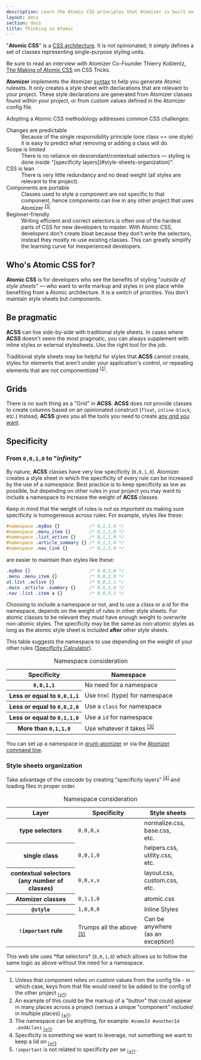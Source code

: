 ```yaml
---
description: Learn the Atomic CSS principles that Atomizer is built on.
layout: docs
section: docs
title: Thinking in Atomic
---
```


&quot;**Atomic CSS**&quot; is a [CSS architecture](http://www.smashingmagazine.com/2013/10/21/challenging-css-best-practices-atomic-approach/). It is not opinionated; it simply defines a set of classes representing single-purpose styling units.

<p class="noteBox info">Be sure to read an interview with Atomizer Co-Founder Thierry Koblentz, <a href="https://css-tricks.com/thierry-koblentz-atomic-css/">The Making of Atomic CSS</a> on CSS Tricks.</p>

**Atomizer** implements the Atomizer [syntax](/guides/syntax.html) to help you generate Atomic rulesets. It only creates a style sheet with declarations that are relevant to your project. These style declarations are generated from Atomizer classes found within your project, or from custom values defined in the Atomizer config file.

Adopting a Atomic CSS methodology addresses common CSS challenges:

<dl class="Mb(30px)">
    <dt class="Fs(i) C(#000)">Changes are predictable</dt>
    <dd class="Mstart(20px) Mt(5px)">Because of the single responsibility principle (one class == one style) it is easy to predict what removing or adding a class will do.</dd>
    <dt class="Fs(i) C(#000)">Scope is limited</dt>
    <dd class="Mstart(20px) Mt(5px)">There is no reliance on descendant/contextual selectors &mdash; styling is done inside &quot;[specificity layers](#style-sheets-organization)&quot;.</dd>
    <dt class="Fs(i) C(#000)">CSS is lean</dt>
    <dd class="Mstart(20px) Mt(5px)">There is very little redundancy and no dead weight (all styles are relevant to the project).</dd>
    <dt class="Fs(i) C(#000)">Components are portable</dt>
    <dd class="Mstart(20px) Mt(5px)">Classes used to style a component are not specific to that component, hence components can live in any other project that uses Atomizer <sup><a href="#footnote" id="footnote-1">[1]</a></sup>.</dd>
    <dt class="Fs(i) C(#000)">Beginner-friendly</dt>
    <dd class="Mstart(20px) Mt(5px)">Writing efficient and correct selectors is often one of the hardest parts of CSS for new developers to master. With Atomic CSS, developers don&#39;t create bloat because they don&#39;t write the selectors, instead they mostly re-use existing classes. This can greatly simplify the learning curve for inexperienced developers.</dd>
</dl>

## Who&#39;s Atomic CSS for?

**Atomic CSS** is for developers who see the benefits of styling &quot;*outside of style sheets*&quot; &mdash; who want to write markup and styles in one place while benefiting from a Atomic architecture. It is a switch of priorities. You don&#39;t maintain style sheets but *components*.

## Be pragmatic

<b>ACSS</b> can live side-by-side with traditional style sheets. In cases where <b>ACSS</b> doesn&#39;t seem the most pragmatic, you can always supplement with inline styles or external stylesheets. Use the right tool for the job.  

Traditional style sheets may be helpful for styles that <b>ACSS</b> cannot create, styles for elements that aren&#39;t under your application&#39;s control, or repeating elements that are not componentized <sup>[[2]](#footnote)<a id="footnote-2" class="D(ib)"></a></sup>.

## Grids

There is no such thing as a &quot;Grid&quot; in <b>ACSS</b>. <b>ACSS</b> does not provide classes to create columns based on an opinionated construct (<code>float</code>, <code>inline-block</code>, etc.) Instead, <b>ACSS</b> gives you all the tools you need to create [any grid you want](/tutorials/grid-system.html).

## Specificity

### From <code>0,0,1,0</code> to &quot;*infinity*&quot;

By nature, <b>ACSS</b> classes have very low specificity (<code>0,0,1,0</code>). Atomizer creates a style sheet in which the specificity of every rule can be increased by the use of a *namespace*. Best practice is to keep specificity as low as possible, but depending on other rules in your project you may want to include a namespace to increase the weight of <b>ACSS</b> classes.

Keep in mind that the weight of rules is *not as important as* making sure specificity is homogeneous across rules.
For example, styles like these:

```css
#namespace .myBox {}           /* 0,1,1,0 */
#namespace .menu_item {}       /* 0,1,1,0 */
#namespace .list_active {}     /* 0,1,1,0 */
#namespace .article_summary {} /* 0,1,1,0 */
#namespace .nav_link {}        /* 0,1,1,0 */
```

are easier to maintain than styles like these:

```css
.myBox {}                      /* 0,0,1,0 */
.menu .menu_item {}            /* 0,0,2,0 */
ul.list .active {}             /* 0,0,2,1 */
.main .article .summary {}     /* 0,0,3,0 */
.nav .list .item a {}          /* 0,0,3,1 */
```

Choosing to include a namespace or not, and to use a *class* or a *id* for the namespace, depends on the weight of rules in other style sheets. For atomic classes to be relevant they must have enough weight to overwrite non-atomic styles. The specificity may be the same as non-atomic styles as long as the atomic style sheet is included **after** other style sheets.

This table suggests the namespace to use depending on the weight of your other rules ([Specificity Calculator](http://specificity.keegan.st/)).

<table class="Ta(start) W(100%)">
    <caption class="Hidden">Namespace consideration</caption>
    <thead>
        <tr>
            <th scope="col" class="P(10px)">Specificity</th>
            <th scope="col" class="P(10px)">Namespace</th>
        </tr>
    </thead>
    <tbody>
        <tr class="BdT Bdc(#0280ae.3)">
            <th scope="row" class="Va(t) Whs(nw) P(10px)"><code>0,0,1,1</code></th>
            <td class="Va(t) P(10px)">No need for a namespace</td>
        </tr>
        <tr class="BdT Bdc(#0280ae.3)">
            <th scope="row" class="Va(t) Whs(nw) P(10px)">Less or equal to <code>0,0,1,1</code></th>
            <td class="Va(t) P(10px)">Use <code>html</code> (type) for namespace</td>
        </tr>
        <tr class="BdT Bdc(#0280ae.3)">
            <th scope="row" class="Va(t) Whs(nw) P(10px)">Less or equal to <code>0,0,2,0</code></th>
            <td class="Va(t) P(10px)">Use a <code>class</code> for namespace</td>
        </tr>
        <tr class="BdT Bdc(#0280ae.3)">
            <th scope="row" class="Va(t) Whs(nw) P(10px)">Less or equal to <code>0,1,1,0</code></th>
            <td class="Va(t) P(10px)">Use a <code>id</code> for namespace</td>
        </tr>
            <tr class="BdT Bdc(#0280ae.3)">
                <th scope="row" class="Va(t) Whs(nw) P(10px)">More than <code>0,1,1,0</code></th>
                <td class="Va(t) P(10px)">Use whatever it takes <sup><a href="#footnote">[3]</a><a id="footnote-3" class="D(ib)"></a></sup></td>
            </tr>
    </tbody>
</table>

<p class="noteBox info">You can set up a namespace in <a href="https://github.com/acss-io/grunt-atomizer#examples">grunt-atomizer</a> or via the <a href="./installation.html#atomizer-cli">Atomizer command line</a>.</p>

### Style sheets organization

Take advantage of the *cascade* by creating &quot;specificity layers&quot; <sup>[[4]](#footnote)<a id="footnote-4" class="D(ib)"></a></sup> and loading files in proper order.

<table class="Ta(start) W(100%)">
    <caption class="Hidden">Namespace consideration</caption>
    <thead>
        <tr>
            <th scope="col" class="P(10px)">Layer</th>
            <th scope="col" class="P(10px)">Specificity</th>
            <th scope="col" class="P(10px)">Style sheets</th>
        </tr>
    </thead>
    <tbody>
        <tr class="BdT Bdc(#0280ae.3)">
            <th scope="row" class="Va(t) Whs(nw) P(10px)">type selectors</th>
            <td class="Va(t) P(10px)"><code>0,0,0,x</code></td>
            <td class="Va(t) P(10px)">normalize.css,<br> base.css,<br> etc.</td>
        </tr>
        <tr class="BdT Bdc(#0280ae.3)">
            <th scope="row" class="Va(t) Whs(nw) P(10px)">single class</th>
            <td class="Va(t) P(10px)"><code>0,0,1,0</code></td>
            <td class="Va(t) P(10px)">helpers.css,<br> utility.css,<br> etc.</td>
        </tr>
        <tr class="BdT Bdc(#0280ae.3)">
            <th scope="row" class="Va(t) Whs(nw) P(10px)">contextual selectors<br> (any number of classes)</th>
            <td class="Va(t) P(10px)"><code>0,0,x,x</code></td>
            <td class="Va(t) P(10px)">layout.css,<br> custom.css,<br> etc.</td>
        </tr>
        <tr class="BdT Bdc(#0280ae.3)">
            <th scope="row" class="Va(t) Whs(nw) P(10px)">Atomizer classes</th>
            <td class="Va(t) P(10px)"><code>0,1,1,0</code></td>
            <td class="Va(t) P(10px)">atomic.css</td>
        </tr>
        <tr class="BdT Bdc(#0280ae.3)">
            <th scope="row" class="Va(t) Whs(nw) P(10px)"><code>@style</code></th>
            <td class="Va(t) P(10px)"><code>1,0,0,0</code></td>
            <td class="Va(t) P(10px)">Inline Styles</td>
        </tr>
        <tr class="BdT Bdc(#0280ae.3)">
            <th scope="row" class="Va(t) Whs(nw) P(10px)"><code>!important</code> rule</th>
            <td class="Va(t) P(10px)">Trumps all the above <sup><a href="#footnote">[5]</a><a id="footnote-5" class="D(ib)"></a></sup></td>
            <td class="Va(t) P(10px)">Can be anywhere<br> (as an exception)</td>
        </tr>
    </tbody>
</table>

<p class="noteBox info">This web site uses *flat selectors* (<code>0,0,1,0</code>) which allows us to follow the same logic as above without the need for a namespace.</p>

---

<div id="footnote"></div>

1. Unless that component relies on custom values from the config file - in which case, keys from that file would need to be added to the config of the other project <sub>[[↩]](#footnote-1)</sub>.
1. An example of this could be the markup of a &quot;button&quot; that could appear in many places across a project (versus a unique &quot;component&quot; *included* in multiple places) <sub>[[↩]](#footnote-2)</sub>.
1. The namespace can be anything, for example: `#someId #anotherId .andAclass` <sub>[[↩]](#footnote-3)</sub>.
1. Specificity is something we want to leverage, not something we want to keep a lid on <sub>[[↩]](#footnote-4)</sub>.
1. `!important` is not related to specificity per se <sub>[[↩]](#footnote-5)</sub>.
